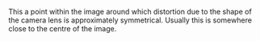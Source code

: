 This a point within the image around which distortion due to the shape of the camera lens is approximately symmetrical.  Usually this is somewhere close to the centre of the image.